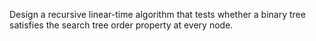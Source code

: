 Design a recursive linear-time algorithm that
tests whether a binary tree satisfies the
search tree order property at every node.

